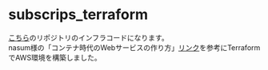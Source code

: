 # subscrips_terraform
[こちら](https://github.com/iWonder118/SubscripsApp)のリポジトリのインフラコードになります。  
nasum様の「コンテナ時代のWebサービスの作り方」[リンク](https://tomato360.booth.pm/items/1554723)を参考にTerraformでAWS環境を構築しました。
